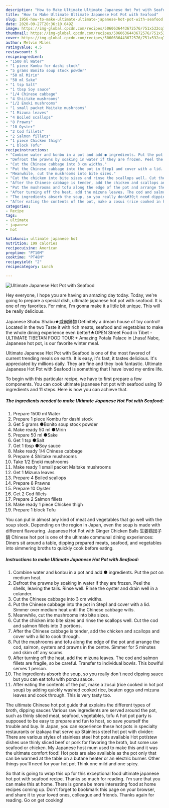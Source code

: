 ```yaml
---
description: "How to Make Ultimate Ultimate Japanese Hot Pot with Seafood"
title: "How to Make Ultimate Ultimate Japanese Hot Pot with Seafood"
slug: 1956-how-to-make-ultimate-ultimate-japanese-hot-pot-with-seafood
date: 2020-09-27T20:36:10.049Z
image: https://img-global.cpcdn.com/recipes/5060636443672576/751x532cq70/ultimate-japanese-hot-pot-with-seafood-recipe-main-photo.jpg
thumbnail: https://img-global.cpcdn.com/recipes/5060636443672576/751x532cq70/ultimate-japanese-hot-pot-with-seafood-recipe-main-photo.jpg
cover: https://img-global.cpcdn.com/recipes/5060636443672576/751x532cq70/ultimate-japanese-hot-pot-with-seafood-recipe-main-photo.jpg
author: Melvin Miles
ratingvalue: 4.5
reviewcount: 9
recipeingredient:
- "1500 ml Water"
- "1 piece Kombu for dashi stock"
- "5 grams Bonito soup stock powder"
- "50 ml Mirin"
- "50 ml Sake"
- "1 tsp Salt"
- "1 tbsp Soy sauce"
- "1/4 Chinese cabbage"
- "4 Shiitake mushrooms"
- "1/2 Enoki mushrooms"
- "1 small packet Maitake mushrooms"
- "1 Mizuna leaves"
- "4 Boiled scallops"
- "8 Prawns"
- "10 Oyster"
- "2 Cod fillets"
- "2 Salmon fillets"
- "1 piece Chicken thigh"
- "1 block Tofu"
recipeinstructions:
- "Combine water and konbu in a pot and add ● ingredients. Put the pot on medium heat."
- "Defrost the prawns by soaking in water if they are frozen. Peel the shells, leaving the tails. Rinse well. Rinse the oyster and drain well in a colander."
- "Cut the Chinese cabbage into 3 cm widths."
- "Put the Chinese cabbage into the pot in Step1 and cover with a lid. Simmer over medium heat until the Chinese cabbage wilts."
- "Meanwhile, cut the mushrooms into bite sizes."
- "Cut the chicken into bite sizes and rinse the scallops well. Cut the cod and salmon fillets into 3 portions."
- "After the Chinese cabbage is tender, add the chicken and scallops and cover with a lid to cook through."
- "Put the mushrooms and tofu along the edge of the pot and arrange the cod, salmon, oysters and prawns in the centre. Simmer for 5 minutes and skim off any scums."
- "After turning off the heat, add the mizuna leaves. The cod and salmon fillets are fragile, so be careful. Transfer to individual bowls. This bowlful serves 1 person."
- "The ingredients absorb the soup, so you really don&#39;t need dipping sauce but you can eat tofu with ponzu sauce."
- "After eating the contents of the pot, make a zosui (rice cooked in hot pot soup) by adding quickly washed cooked rice, beaten eggs and mizuna leaves and cook through. This is very tasty too."
categories:
- Recipe
tags:
- ultimate
- japanese
- hot

katakunci: ultimate japanese hot 
nutrition: 199 calories
recipecuisine: American
preptime: "PT10M"
cooktime: "PT48M"
recipeyield: "2"
recipecategory: Lunch

---
```



![Ultimate Japanese Hot Pot with Seafood](https://img-global.cpcdn.com/recipes/5060636443672576/751x532cq70/ultimate-japanese-hot-pot-with-seafood-recipe-main-photo.jpg)

Hey everyone, I hope you are having an amazing day today. Today, we're going to prepare a special dish, ultimate japanese hot pot with seafood. It is one of my favorites. For mine, I'm gonna make it a little bit unique. This will be really delicious.

Japanese Shabu Shabu★威霸鍋物 Definitely a dream house of toy control! Located in the two Taste it with rich meats, seafood and vegetables to make the whole dining experience even better!★OPEN Street Food in Tibet - ULTIMATE TIBETAN FOOD TOUR + Amazing Potala Palace in Lhasa! Nabe, Japanese hot pot, is our favorite winter meal.

Ultimate Japanese Hot Pot with Seafood is one of the most favored of current trending meals on earth. It is easy, it's fast, it tastes delicious. It's appreciated by millions daily. They are fine and they look fantastic. Ultimate Japanese Hot Pot with Seafood is something that I have loved my entire life.


To begin with this particular recipe, we have to first prepare a few components. You can cook ultimate japanese hot pot with seafood using 19 ingredients and 11 steps. Here is how you can achieve that.

<!--inarticleads1-->

##### The ingredients needed to make Ultimate Japanese Hot Pot with Seafood:

1. Prepare 1500 ml Water
1. Prepare 1 piece Kombu for dashi stock
1. Get 5 grams ●Bonito soup stock powder
1. Make ready 50 ml ●Mirin
1. Prepare 50 ml ●Sake
1. Get 1 tsp ●Salt
1. Get 1 tbsp ●Soy sauce
1. Make ready 1/4 Chinese cabbage
1. Prepare 4 Shiitake mushrooms
1. Take 1/2 Enoki mushrooms
1. Make ready 1 small packet Maitake mushrooms
1. Get 1 Mizuna leaves
1. Prepare 4 Boiled scallops
1. Prepare 8 Prawns
1. Prepare 10 Oyster
1. Get 2 Cod fillets
1. Prepare 2 Salmon fillets
1. Make ready 1 piece Chicken thigh
1. Prepare 1 block Tofu


You can put in almost any kind of meat and vegetables that go well with the soup stock. Depending on the region in Japan, even the soup is made with different flavouring. Japanese Hot Pot with Ginger Chicken Balls 生姜鶏団子鍋 Chinese hot pot is one of the ultimate communal dining experiences: Diners sit around a table, dipping prepared meats, seafood, and vegetables into simmering broths to quickly cook before eating. 

<!--inarticleads2-->

##### Instructions to make Ultimate Japanese Hot Pot with Seafood:

1. Combine water and konbu in a pot and add ● ingredients. Put the pot on medium heat.
1. Defrost the prawns by soaking in water if they are frozen. Peel the shells, leaving the tails. Rinse well. Rinse the oyster and drain well in a colander.
1. Cut the Chinese cabbage into 3 cm widths.
1. Put the Chinese cabbage into the pot in Step1 and cover with a lid. Simmer over medium heat until the Chinese cabbage wilts.
1. Meanwhile, cut the mushrooms into bite sizes.
1. Cut the chicken into bite sizes and rinse the scallops well. Cut the cod and salmon fillets into 3 portions.
1. After the Chinese cabbage is tender, add the chicken and scallops and cover with a lid to cook through.
1. Put the mushrooms and tofu along the edge of the pot and arrange the cod, salmon, oysters and prawns in the centre. Simmer for 5 minutes and skim off any scums.
1. After turning off the heat, add the mizuna leaves. The cod and salmon fillets are fragile, so be careful. Transfer to individual bowls. This bowlful serves 1 person.
1. The ingredients absorb the soup, so you really don&#39;t need dipping sauce but you can eat tofu with ponzu sauce.
1. After eating the contents of the pot, make a zosui (rice cooked in hot pot soup) by adding quickly washed cooked rice, beaten eggs and mizuna leaves and cook through. This is very tasty too.


The ultimate Chinese hot pot guide that explains the different types of broth, dipping sauces Various raw ingredients are served around the pot, such as thinly sliced meat, seafood, vegetables, tofu A hot pot party is supposed to be easy to prepare and fun to host, so save yourself the trouble and buy. In Japan, you can experience these hot pots in specialty restaurants or izakaya that serve up Stainless steel hot pot with divider: There are various styles of stainless steel hot pots available Hot pot/stew dishes use thinly sliced beef or pork for flavoring the broth, but some use seafood or chicken. My Japanese host mum used to make this and it was the ultimate comfort food! Hot pots are also available as the pot only that can be warmed at the table on a butane heater or an electric burner. Other things you&#39;ll need for your hot pot Think one mild and one spicy. 

So that is going to wrap this up for this exceptional food ultimate japanese hot pot with seafood recipe. Thanks so much for reading. I'm sure that you can make this at home. There is gonna be more interesting food at home recipes coming up. Don't forget to bookmark this page on your browser, and share it to your loved ones, colleague and friends. Thanks again for reading. Go on get cooking!
